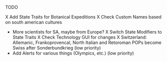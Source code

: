 TODO

X Add State Traits for Botanical Expeditions
X Check Custom Names based on south american cultures
- More scientists for SA, maybe from Europe?
X Switch State Modifiers to State Traits
X Check Technology GUI for changes
X Switzerland: Allemanic, Frankoprovencal, North Italian and Retoroman POPs become Swiss after Sonderbundkrieg (low priority)
- Add Alerts for various things (Olympics, etc.) (low priority)